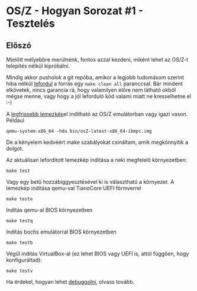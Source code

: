 OS/Z - Hogyan Sorozat #1 - Tesztelés
====================================

Előszó
------

Mielőtt mélyebbre merülnénk, fontos azzal kezdeni, miként lehet az OS/Z-t telepítés nélkül kipróbálni.

Mindig akkor pusholok a git repóba, amikor a legjobb tudomásom szerint hiba nélkül [lefordul](https://gitlab.com/bztsrc/osz/bloc/master/docs/compile.md)
a forrás egy `make clean all` paranccsal. Bár mindent elkövetek, nincs garancia rá, hogy valamilyen előre nem látható okból mégse
menne, vagy hogy a jól leforduló kód valami miatt ne kresselhetne el :-)

A [legfrissebb lemezkép](https://gitlab.com/bztsrc/osz/tree/master/bin/)el indítható az OS/Z emulátorban vagy igazi vason. Például

```shell
qemu-system-x86_64 -hda bin/osZ-latest-x86_64-ibmpc.img
```

De a kényelem kedvéért make szabályokat csináltam, amik megkönnyítik a dolgot.

Az aktuálisan lefordított lemezkép indítása a neki megfelelő környezetben:

```shell
make test
```

Vagy egy betű hozzábiggyesztésével ki is választható a környezet. A lemezkép indítása qemu-val TianoCore UEFI förmverrel

```shell
make teste
```

Indítás qemu-al BIOS környezetben

```shell
make testq
```

Indítás bochs emulátorral BIOS környezetben

```shell
make testb
```

Végül indítás VirtualBox-al (ez lehet BIOS vagy UEFI is, attól függően, hogy konfiguráltad):

```shell
make testv
```

Ha érdekel, hogyan lehet [debuggolni](https://gitlab.com/bztsrc/osz/blob/master/docs/howto2-debug.md), olvass tovább.
